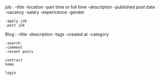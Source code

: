 job :
    -title
    -location
    -part time or full time 
    -description 
    -published post date
    -vacancy 
    -salary
    -expericence
    -gender

    -apply job 
    -post job 


Blog :
    -title
    -description
    -tags
    -created at 
    -category
    
    -search
    -comment
    -recent posts 
    
    contract 
    home

    login 
    





